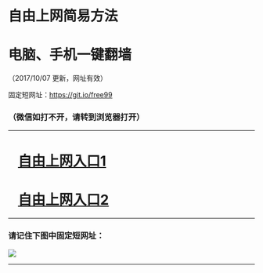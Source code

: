 ﻿# 自由上网简易方法

# 电脑、手机一键翻墙

（2017/10/07 更新，网址有效）

固定短网址：https://git.io/free99

### （微信如打不开，请转到浏览器打开）


***





# &nbsp;&nbsp; <a href="http://ft405825472.fwq-tz-1001.info/fwqtz01.html?t=10070017688 " target="_blank">自由上网入口1</a>
# &nbsp;&nbsp; <a href="http://ft1829810097.fwq-tz-1002.info/fwqtz02.html?t=100700111492 " target="_blank">自由上网入口2</a>
***

### 请记住下图中固定短网址：

<img src="https://s3-us-west-2.amazonaws.com/fwq-1001/yjfq-20170905okok.png" /> 


***

